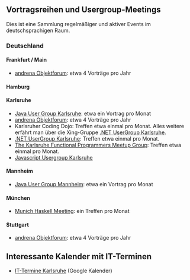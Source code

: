 ## Vortragsreihen und Usergroup-Meetings

Dies ist eine Sammlung regelmäßiger und aktiver Events im deutschsprachigen Raum.

### Deutschland

#### Frankfurt / Main
* [andrena Objektforum](http://www.andrena.de/events/objektforum): etwa 4 Vorträge pro Jahr

#### Hamburg

#### Karlsruhe
* [Java User Group Karlsruhe](http://jug-karlsruhe.mixxt.de/networks/events/index): etwa ein Vortrag pro Monat
* [andrena Objektforum](http://www.andrena.de/events/objektforum): etwa 4 Vorträge pro Jahr
* Karlsruher Coding Dojo: Treffen etwa einmal pro Monat. Alles weitere erfährt man über die Xing-Gruppe [.NET UserGroup Karlsruhe](https://www.xing.com/net/devgroup-ka).
* [.NET UserGroup Karlsruhe](http://www.dotnet-ka.de): Treffen etwa einmal pro Monat.
* [The Karlsruhe Functional Programmers Meetup Group](http://www.meetup.com/The-Karlsruhe-Functional-Programmers-Meetup-Group/): Treffen etwa einmal pro Monat.
* [Javascript Usergroup Karlsruhe](https://www.xing.com/net/jsugka)

#### Mannheim
* [Java User Group Mannheim](http://jug-mannheim.mixxt.de/networks/events/index): etwa ein Vortrag pro Monat

#### München
* [Munich Haskell Meeting](http://www.haskell-munich.de/dates): ein Treffen pro Monat

#### Stuttgart
* [andrena Objektforum](http://www.andrena.de/events/objektforum): etwa 4 Vorträge pro Jahr

## Interessante Kalender mit IT-Terminen

* [IT-Termine Karlsruhe](https://www.google.com/calendar/embed?src=nsb7jkat2efmkfs85qcbvouk8g@group.calendar.google.com&gsessionid=OK) (Google Kalender)